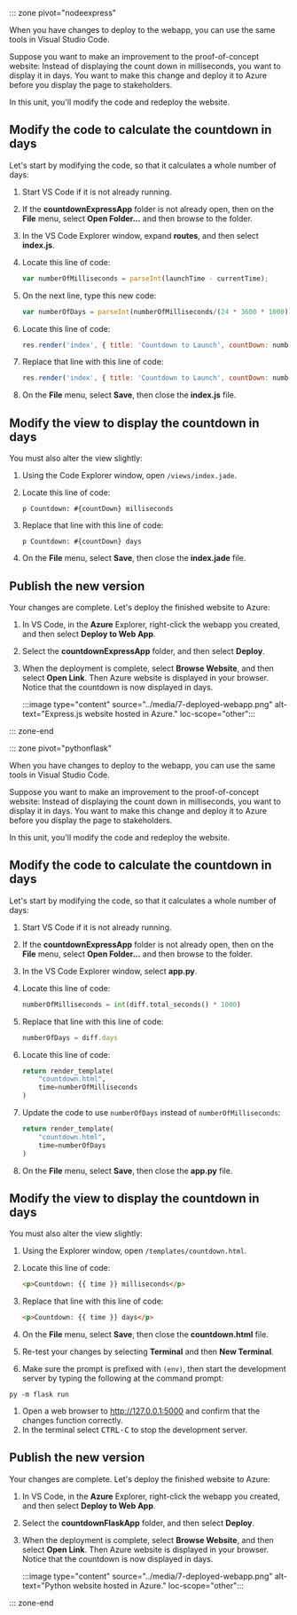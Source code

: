 ::: zone pivot="nodeexpress"

When you have changes to deploy to the webapp, you can use the same tools in Visual Studio Code.

Suppose you want to make an improvement to the proof-of-concept website: Instead of displaying the count down in milliseconds, you want to display it in days. You want to make this change and deploy it to Azure before you display the page to stakeholders.

In this unit, you'll modify the code and redeploy the website.

## Modify the code to calculate the countdown in days

Let's start by modifying the code, so that it calculates a whole number of days:

1. Start VS Code if it is not already running. 
1. If the **countdownExpressApp** folder is not already open, then on the **File** menu, select **Open Folder...** and then browse to the folder. 
1. In the VS Code Explorer window, expand **routes**, and then select **index.js**. 
1. Locate this line of code:

    ```JavaScript
    var numberOfMilliseconds = parseInt(launchTime - currentTime);
    ```

1. On the next line, type this new code:

    ```JavaScript
    var numberOfDays = parseInt(numberOfMilliseconds/(24 * 3600 * 1000));
    ```

1. Locate this line of code:

    ```JavaScript
    res.render('index', { title: 'Countdown to Launch', countDown: numberOfMilliseconds });
    ```

1. Replace that line with this line of code:

    ```JavaScript
    res.render('index', { title: 'Countdown to Launch', countDown: numberOfDays });
    ```

1. On the **File** menu, select **Save**, then close the **index.js** file.

## Modify the view to display the countdown in days

You must also alter the view slightly:

1. Using the Code Explorer window, open `/views/index.jade`.

1. Locate this line of code:

    ```jade
    p Countdown: #{countDown} milliseconds
    ```

1. Replace that line with this line of code:

    ```jade
    p Countdown: #{countDown} days
    ```

1. On the **File** menu, select **Save**, then close the **index.jade** file.

## Publish the new version

Your changes are complete. Let's deploy the finished website to Azure:

1. In VS Code, in the **Azure** Explorer, right-click the webapp you created, and then select **Deploy to Web App**.
1. Select the **countdownExpressApp** folder, and then select **Deploy**.
1. When the deployment is complete, select **Browse Website**, and then select **Open Link**. Then Azure website is displayed in your browser. Notice that the countdown is now displayed in days.

    :::image type="content" source="../media/7-deployed-webapp.png" alt-text="Express.js website hosted in Azure." loc-scope="other":::

::: zone-end

::: zone pivot="pythonflask"

When you have changes to deploy to the webapp, you can use the same tools in Visual Studio Code.

Suppose you want to make an improvement to the proof-of-concept website: Instead of displaying the count down in milliseconds, you want to display it in days. You want to make this change and deploy it to Azure before you display the page to stakeholders.

In this unit, you'll modify the code and redeploy the website.

## Modify the code to calculate the countdown in days

Let's start by modifying the code, so that it calculates a whole number of days:

1. Start VS Code if it is not already running. 
1. If the **countdownExpressApp** folder is not already open, then on the **File** menu, select **Open Folder...** and then browse to the folder. 
1. In the VS Code Explorer window, select **app.py**. 
1. Locate this line of code:

    ```python
    numberOfMilliseconds = int(diff.total_seconds() * 1000)
    ```
1. Replace that line with this line of code:

    ```JavaScript
    numberOfDays = diff.days
    ```

1. Locate this line of code:

    ```python
    return render_template(
        "countdown.html",
        time=numberOfMilliseconds
    )
    ```

1. Update the code to use `numberOfDays` instead of `numberOfMilliseconds`:

    ```python
    return render_template(
        "countdown.html",
        time=numberOfDays
    )
    ```

1. On the **File** menu, select **Save**, then close the **app.py** file.

## Modify the view to display the countdown in days

You must also alter the view slightly:

1. Using the Explorer window, open `/templates/countdown.html`.

1. Locate this line of code:

    ```html
    <p>Countdown: {{ time }} milliseconds</p>
    ```

1. Replace that line with this line of code:

    ```html
    <p>Countdown: {{ time }} days</p>
    ```

1. On the **File** menu, select **Save**, then close the **countdown.html** file.
1. Re-test your changes by selecting **Terminal** and then **New Terminal**.
1. Make sure the prompt is prefixed with `(env)`, then start the development server by typing the following at the command prompt:

```command
py -m flask run
```

1. Open a web browser to http://127.0.0.1:5000 and confirm that the changes function correctly.
1. In the terminal select <kbd>CTRL-C</kbd> to stop the development server.

## Publish the new version

Your changes are complete. Let's deploy the finished website to Azure:

1. In VS Code, in the **Azure** Explorer, right-click the webapp you created, and then select **Deploy to Web App**.
1. Select the **countdownFlaskApp** folder, and then select **Deploy**.
1. When the deployment is complete, select **Browse Website**, and then select **Open Link**. Then Azure website is displayed in your browser. Notice that the countdown is now displayed in days.

    :::image type="content" source="../media/7-deployed-webapp.png" alt-text="Python website hosted in Azure." loc-scope="other":::

::: zone-end